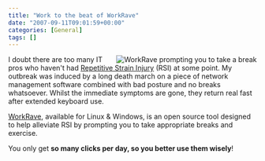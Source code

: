 ```yaml
---
title: "Work to the beat of WorkRave"
date: "2007-09-11T09:01:59+00:00"
categories: [General]
tags: []
---
```


<a href="/images/uploads/2007/09/prelude.gif" title="WorkRave prompting you to take a break"><img src="/image/uploads/2007/09/prelude.gif" alt="WorkRave prompting you to take a break" align="right" /></a>

I doubt there are too many IT pros who haven't had <a href="http://en.wikipedia.org/wiki/Repetitive_strain_injury">Repetitive Strain Injury</a> (RSI) at some point. My outbreak was induced by a long death march on a piece of network management software combined with bad posture and no breaks whatsoever. Whilst the immediate symptoms are gone, they return real fast after extended keyboard use.

<a href="http://www.workrave.org/">WorkRave</a>, available for Linux &amp; Windows, is an open source tool designed to help alleviate RSI by prompting you to take appropriate breaks and exercise.

You only get <strong>so many clicks per day, so you better use them wisely</strong>!
